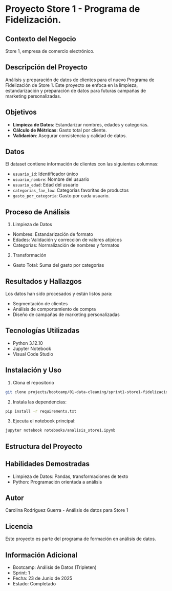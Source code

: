 #  Proyecto Store 1 - Programa de Fidelización.

## Contexto del Negocio
Store 1, empresa de comercio electrónico.

## Descripción del Proyecto

Análisis y preparación de datos de clientes para el nuevo Programa de Fidelización de Store 1. Este proyecto se enfoca en la limpieza, estandarización y preparación de datos para futuras campañas de marketing personalizadas.

## Objetivos

-  **Limpieza de Datos**: Estandarizar nombres, edades y categorías.
- **Cálculo de Métricas**: Gasto total por cliente.
- **Validación**: Asegurar consistencia y calidad de datos.


## Datos

El dataset contiene información de clientes con las siguientes columnas:
- `usuario_id`: Identificador único
- `usuario_nombre`: Nombre del usuario
- `usuario_edad`: Edad del usuario
- `categorias_fav_low`: Categorías favoritas de productos
- `gasto_por_categoria`: Gasto por cada usuario.

## Proceso de Análisis
1. Limpieza de Datos
- Nombres: Estandarización de formato 
- Edades: Validación y corrección de valores atípicos
- Categorías: Normalización de nombres y formatos

2. Transformación
- Gasto Total: Suma del gasto por categorías

## Resultados y Hallazgos
Los datos han sido procesados y están listos para:

- Segmentación de clientes
- Análisis de comportamiento de compra
- Diseño de campañas de marketing personalizadas

## Tecnologías Utilizadas
- Python 3.12.10
- Jupyter Notebook
- Visual Code Studio

## Instalación  y Uso
1. Clona el repositorio
```bash
git clone projects/bootcamp/01-data-cleaning/sprint1-store1-fidelizacion
```
2. Instala las dependencias:
```bash
pip install -r requirements.txt
```
3. Ejecuta el notebook principal:
```bash
jupyter notebook notebooks/analisis_store1.ipynb
```

## Estructura del Proyecto

## Habilidades Demostradas
- Limpieza de Datos: Pandas, transformaciones de texto
- Python: Programación orientada a análisis

## Autor
Carolina Rodríguez Guerra - Análisis de datos para Store 1

## Licencia
Este proyecto es parte del programa de formación en análisis de datos.

## Información Adicional
- Bootcamp: Análisis de Datos (Tripleten)
- Sprint: 1
- Fecha: 23 de Junio de 2025
- Estado: Completado

